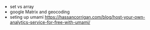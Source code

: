 -  set vs array
-  google Matrix and geocoding
-  seting up umami https://hassancorrigan.com/blog/host-your-own-analytics-service-for-free-with-umami/
